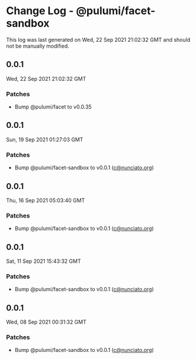 # Change Log - @pulumi/facet-sandbox

This log was last generated on Wed, 22 Sep 2021 21:02:32 GMT and should not be manually modified.

<!-- Start content -->

## 0.0.1

Wed, 22 Sep 2021 21:02:32 GMT

### Patches

- Bump @pulumi/facet to v0.0.35

## 0.0.1

Sun, 19 Sep 2021 01:27:03 GMT

### Patches

- Bump @pulumi/facet-sandbox to v0.0.1 (c@nunciato.org)

## 0.0.1

Thu, 16 Sep 2021 05:03:40 GMT

### Patches

- Bump @pulumi/facet-sandbox to v0.0.1 (c@nunciato.org)

## 0.0.1

Sat, 11 Sep 2021 15:43:32 GMT

### Patches

- Bump @pulumi/facet-sandbox to v0.0.1 (c@nunciato.org)

## 0.0.1

Wed, 08 Sep 2021 00:31:32 GMT

### Patches

- Bump @pulumi/facet-sandbox to v0.0.1 (c@nunciato.org)
